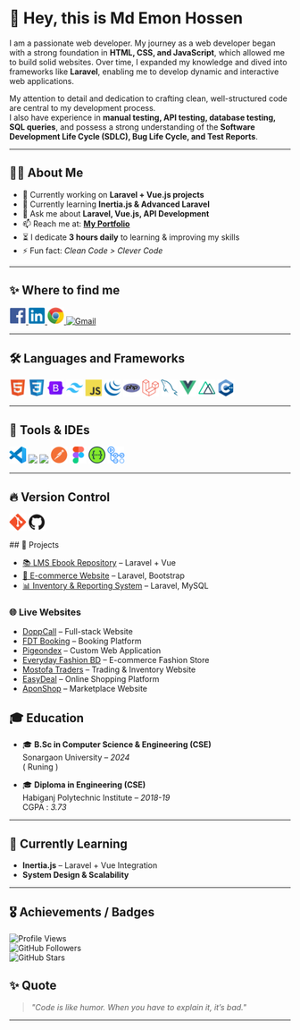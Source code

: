 # 👋 Hey, this is Md Emon Hossen  

I am a passionate web developer. My journey as a web developer began with a strong foundation in **HTML, CSS, and JavaScript**, which allowed me to build solid websites. Over time, I expanded my knowledge and dived into frameworks like **Laravel**, enabling me to develop dynamic and interactive web applications.  

My attention to detail and dedication to crafting clean, well-structured code are central to my development process.  
I also have experience in **manual testing, API testing, database testing, SQL queries**, and possess a strong understanding of the **Software Development Life Cycle (SDLC), Bug Life Cycle, and Test Reports**.  

---

## 👨‍💻 About Me  
- 🔭 Currently working on **Laravel + Vue.js projects**  
- 🌱 Currently learning **Inertia.js & Advanced Laravel**  
- 💬 Ask me about **Laravel, Vue.js, API Development**  
- 📫 Reach me at: **[My Portfolio](https://mdemonhossen.vercel.app/)**  
- ⏳ I dedicate **3 hours daily** to learning & improving my skills  
- ⚡ Fun fact: *Clean Code > Clever Code*  
---

## ✨ Where to find me  
<a href="https://www.facebook.com/ayon.emon.16/" target="_blank">
  <img src="https://raw.githubusercontent.com/devicons/devicon/master/icons/facebook/facebook-original.svg" alt="Facebook" width="30" height="30"/>
</a>

<a href="https://www.linkedin.com/in/md-xhamed-emon-09a82a1b8" target="_blank">
  <img src="https://raw.githubusercontent.com/devicons/devicon/master/icons/linkedin/linkedin-original.svg" alt="LinkedIn" width="30" height="30"/>
</a>

<a href="https://mdemonhossen.vercel.app" target="_blank">
  <img src="https://raw.githubusercontent.com/devicons/devicon/master/icons/chrome/chrome-original.svg" alt="Website" width="30" height="30"/>
</a>

<a href="mailto:mdxhamedemon@gmail" target="_blank">
  <img src="https://cdn-icons-png.flaticon.com/512/281/281769.png" alt="Gmail" width="30" height="30"/>
</a>

---

## 🛠 Languages and Frameworks
<p align="left">
  <img src="https://raw.githubusercontent.com/devicons/devicon/master/icons/html5/html5-original.svg" width="30"/>
  <img src="https://raw.githubusercontent.com/devicons/devicon/master/icons/css3/css3-original.svg" width="30"/>
  <img src="https://raw.githubusercontent.com/devicons/devicon/master/icons/bootstrap/bootstrap-original.svg" width="30"/>
  <img src="https://raw.githubusercontent.com/devicons/devicon/master/icons/tailwindcss/tailwindcss-original.svg" width="30"/>
  <img src="https://raw.githubusercontent.com/devicons/devicon/master/icons/javascript/javascript-original.svg" width="30"/>
  <img src="https://raw.githubusercontent.com/devicons/devicon/master/icons/jquery/jquery-original.svg" width="30"/>
  <img src="https://raw.githubusercontent.com/devicons/devicon/master/icons/php/php-original.svg" width="30"/>
  <img src="https://raw.githubusercontent.com/devicons/devicon/master/icons/laravel/laravel-original.svg" width="30"/>
  <img src="https://raw.githubusercontent.com/devicons/devicon/master/icons/mysql/mysql-original.svg" width="30"/>
  <img src="https://raw.githubusercontent.com/devicons/devicon/master/icons/vuejs/vuejs-original.svg" width="30"/>
  <img src="https://raw.githubusercontent.com/devicons/devicon/master/icons/nuxtjs/nuxtjs-original.svg" width="30"/>
  <img src="https://raw.githubusercontent.com/devicons/devicon/master/icons/cplusplus/cplusplus-original.svg" width="30"/>
</p>

---

## 🧰 Tools & IDEs  
<p align="left">
  <img src="https://raw.githubusercontent.com/devicons/devicon/master/icons/vscode/vscode-original.svg" width="30"/>
  <img src="https://raw.githubusercontent.com/devicons/devicon/master/icons/xampp/xampp-original.svg" width="30"/>
  <img src="https://raw.githubusercontent.com/devicons/devicon/master/icons/laragon/laragon-original.svg" width="30"/>
  <img src="https://raw.githubusercontent.com/devicons/devicon/master/icons/postman/postman-original.svg" width="30"/>
  <img src="https://raw.githubusercontent.com/devicons/devicon/master/icons/figma/figma-original.svg" width="30"/>
  <img src="https://raw.githubusercontent.com/devicons/devicon/master/icons/swagger/swagger-original.svg" width="30"/>
  <img src="https://raw.githubusercontent.com/devicons/devicon/master/icons/githubactions/githubactions-original.svg" width="30"/>
</p>

---

## 🔥 Version Control
<p align="left">
  <img src="https://raw.githubusercontent.com/devicons/devicon/master/icons/git/git-original.svg" width="30"/>
  <img src="https://raw.githubusercontent.com/devicons/devicon/master/icons/github/github-original.svg" width="30"/>
</p>
## 🌟 Projects  

- [📚 LMS Ebook Repository](https://github.com/emonhossen99/ebook-lms) – Laravel + Vue  
- [🛒 E-commerce Website](https://github.com/emonhossen99/ecommerce) – Laravel, Bootstrap  
- [📊 Inventory & Reporting System](https://github.com/emonhossen99/inventory-system) – Laravel, MySQL  

### 🌐 Live Websites  
- [DoppCall](https://doppcall.com/) – Full-stack Website  
- [FDT Booking](https://fdtbooking.co.uk/) – Booking Platform  
- [Pigeondex](https://www.pigeondex.com/) – Custom Web Application  
- [Everyday Fashion BD](https://everydayfashionbd.com/) – E-commerce Fashion Store  
- [Mostofa Traders](https://mostofatraders.com/) – Trading & Inventory Website  
- [EasyDeal](https://easydeal.com.bd/) – Online Shopping Platform  
- [AponShop](https://new.aponshop.xyz/) – Marketplace Website

## 🎓 Education  
- 🎓 **B.Sc in Computer Science & Engineering (CSE)**  
  Sonargaon University – *2024*  
  ( Runing )

- 🎓 **Diploma  in Engineering (CSE)**  
  Habiganj Polytechnic Institute – *2018-19*  
  CGPA : *3.73*

---

## 🌱 Currently Learning  
- **Inertia.js** – Laravel + Vue Integration  
- **System Design & Scalability**  

---


## 🎖 Achievements / Badges  
![Profile Views](https://komarev.com/ghpvc/?username=emonhossen99&color=blue)  
![GitHub Followers](https://img.shields.io/github/followers/emonhossen99?style=social)  
![GitHub Stars](https://img.shields.io/github/stars/emonhossen99?style=social)  


## ✨ Quote  
> *"Code is like humor. When you have to explain it, it’s bad."*  

---
